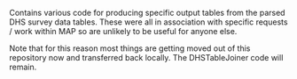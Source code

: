 Contains various code for producing specific output tables from the parsed DHS survey data tables. These were all in association with specific requests / work within MAP so are unlikely to be useful for anyone else.

Note that for this reason most things are getting moved out of this repository now and transferred back locally. The DHSTableJoiner code will remain.

